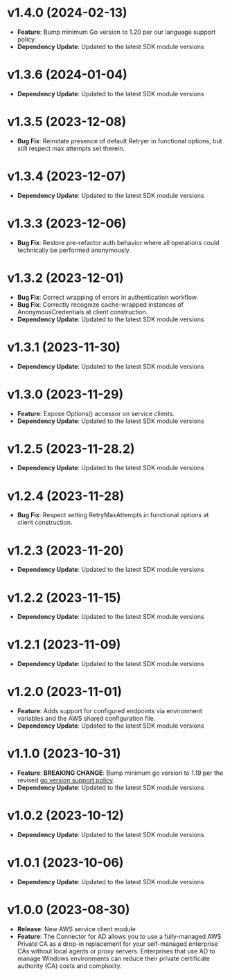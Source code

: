 # v1.4.0 (2024-02-13)

* **Feature**: Bump minimum Go version to 1.20 per our language support policy.
* **Dependency Update**: Updated to the latest SDK module versions

# v1.3.6 (2024-01-04)

* **Dependency Update**: Updated to the latest SDK module versions

# v1.3.5 (2023-12-08)

* **Bug Fix**: Reinstate presence of default Retryer in functional options, but still respect max attempts set therein.

# v1.3.4 (2023-12-07)

* **Dependency Update**: Updated to the latest SDK module versions

# v1.3.3 (2023-12-06)

* **Bug Fix**: Restore pre-refactor auth behavior where all operations could technically be performed anonymously.

# v1.3.2 (2023-12-01)

* **Bug Fix**: Correct wrapping of errors in authentication workflow.
* **Bug Fix**: Correctly recognize cache-wrapped instances of AnonymousCredentials at client construction.
* **Dependency Update**: Updated to the latest SDK module versions

# v1.3.1 (2023-11-30)

* **Dependency Update**: Updated to the latest SDK module versions

# v1.3.0 (2023-11-29)

* **Feature**: Expose Options() accessor on service clients.
* **Dependency Update**: Updated to the latest SDK module versions

# v1.2.5 (2023-11-28.2)

* **Dependency Update**: Updated to the latest SDK module versions

# v1.2.4 (2023-11-28)

* **Bug Fix**: Respect setting RetryMaxAttempts in functional options at client construction.

# v1.2.3 (2023-11-20)

* **Dependency Update**: Updated to the latest SDK module versions

# v1.2.2 (2023-11-15)

* **Dependency Update**: Updated to the latest SDK module versions

# v1.2.1 (2023-11-09)

* **Dependency Update**: Updated to the latest SDK module versions

# v1.2.0 (2023-11-01)

* **Feature**: Adds support for configured endpoints via environment variables and the AWS shared configuration file.
* **Dependency Update**: Updated to the latest SDK module versions

# v1.1.0 (2023-10-31)

* **Feature**: **BREAKING CHANGE**: Bump minimum go version to 1.19 per the revised [go version support policy](https://aws.amazon.com/blogs/developer/aws-sdk-for-go-aligns-with-go-release-policy-on-supported-runtimes/).
* **Dependency Update**: Updated to the latest SDK module versions

# v1.0.2 (2023-10-12)

* **Dependency Update**: Updated to the latest SDK module versions

# v1.0.1 (2023-10-06)

* **Dependency Update**: Updated to the latest SDK module versions

# v1.0.0 (2023-08-30)

* **Release**: New AWS service client module
* **Feature**: The Connector for AD allows you to use a fully-managed AWS Private CA as a drop-in replacement for your self-managed enterprise CAs without local agents or proxy servers. Enterprises that use AD to manage Windows environments can reduce their private certificate authority (CA) costs and complexity.

